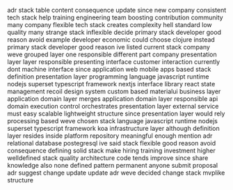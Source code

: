adr stack table content consequence update since new company consistent tech stack help training engineering team boosting contribution community many company flexible tech stack creates complexity hell standard low quality many strange stack inflexible decide primary stack developer good reason avoid example developer economic could choose clojure instead primary stack developer good reason ive listed current stack company weve grouped layer one responsible different part company presentation layer layer responsible presenting interface customer interaction currently dont machine interface since application web mobile apps based stack definition presentation layer programming language javascript runtime nodejs superset typescript framework nextjs interface library react state management recoil design system custom based materialui business layer application domain layer merges application domain layer responsible api domain execution control orchestrates presentation layer external service must easy scalable lightweight structure since presentation layer would rely processing based weve chosen stack language javascript runtime nodejs superset typescript framework koa infrastructure layer although definition layer resides inside platform repository meaningful enough mention adr relational database postegresql ive said stack flexible good reason avoid consequence defining solid stack make hiring training investment higher welldefined stack quality architecture code tends improve since share knowledge also none defined pattern permanent anyone submit proposal adr suggest change update update adr weve decided change stack mvplike structure